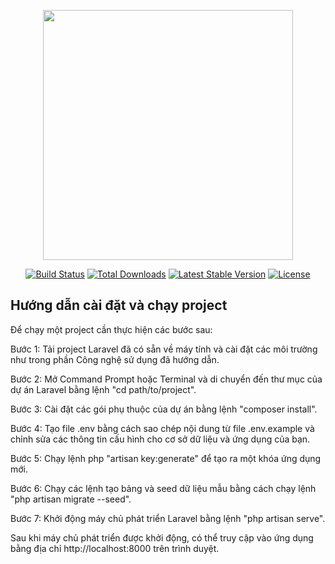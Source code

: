 <p align="center"><a href="https://laravel.com" target="_blank"><img src="https://raw.githubusercontent.com/laravel/art/master/logo-lockup/5%20SVG/2%20CMYK/1%20Full%20Color/laravel-logolockup-cmyk-red.svg" width="400"></a></p>

<p align="center">
<a href="https://travis-ci.org/laravel/framework"><img src="https://travis-ci.org/laravel/framework.svg" alt="Build Status"></a>
<a href="https://packagist.org/packages/laravel/framework"><img src="https://img.shields.io/packagist/dt/laravel/framework" alt="Total Downloads"></a>
<a href="https://packagist.org/packages/laravel/framework"><img src="https://img.shields.io/packagist/v/laravel/framework" alt="Latest Stable Version"></a>
<a href="https://packagist.org/packages/laravel/framework"><img src="https://img.shields.io/packagist/l/laravel/framework" alt="License"></a>
</p>

## Hướng dẫn cài đặt và chạy project

Để chạy một project cần thực hiện các bước sau:

Bước 1: Tải project Laravel đã có sẵn về máy tính và cài đặt các môi trường như trong phần Công nghệ sử dụng đã hướng dẫn.

Bước 2: Mở Command Prompt hoặc Terminal và di chuyển đến thư mục của dự án Laravel bằng lệnh "cd path/to/project".

Bước 3: Cài đặt các gói phụ thuộc của dự án bằng lệnh "composer install".

Bước 4: Tạo file .env bằng cách sao chép nội dung từ file .env.example và chỉnh sửa các thông tin cấu hình cho cơ sở dữ liệu và ứng dụng của bạn.

Bước 5: Chạy lệnh php "artisan key:generate" để tạo ra một khóa ứng dụng mới.

Bước 6: Chạy các lệnh tạo bảng và seed dữ liệu mẫu bằng cách chạy lệnh "php artisan migrate --seed".

Bước 7: Khởi động máy chủ phát triển Laravel bằng lệnh "php artisan serve".

Sau khi máy chủ phát triển được khởi động, có thể truy cập vào ứng dụng bằng địa chỉ http://localhost:8000 trên trình duyệt.